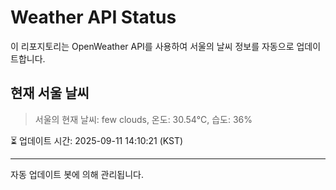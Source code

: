 
# Weather API Status

이 리포지토리는 OpenWeather API를 사용하여 서울의 날씨 정보를 자동으로 업데이트합니다.

## 현재 서울 날씨
> 서울의 현재 날씨: few clouds, 온도: 30.54°C, 습도: 36%

⏳ 업데이트 시간: 2025-09-11 14:10:21 (KST)

---
자동 업데이트 봇에 의해 관리됩니다.

